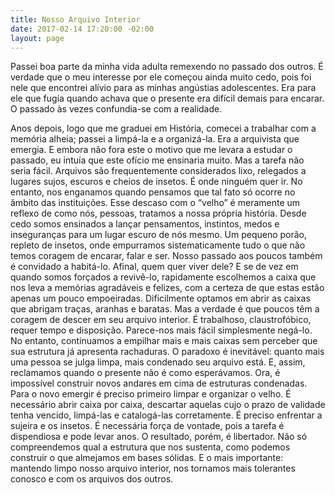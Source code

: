```yaml
---
title: Nosso Arquivo Interior
date: 2017-02-14 17:20:00 -02:00
layout: page
---
```


Passei boa parte da minha vida adulta remexendo no passado dos outros. É verdade que o meu interesse por ele começou ainda muito cedo, pois foi nele que encontrei alívio para as minhas angústias adolescentes. Era para ele que fugia quando achava que o presente era difícil demais para encarar. O passado às vezes confundia-se com a realidade.

<!-- more -->

Anos depois, logo que me graduei em História, comecei a trabalhar com a memória alheia; passei a limpá-la e a organizá-la. Era a arquivista que emergia. E embora não fora este o motivo que me levara a estudar o passado, eu intuía que este ofício me ensinaria muito. Mas a tarefa não seria fácil.
Arquivos são frequentemente considerados lixo, relegados a lugares sujos, escuros e cheios de insetos. É onde ninguém quer ir. No entanto, nos enganamos quando pensamos que tal fato só ocorre no âmbito das instituições. Esse descaso com o “velho” é meramente um reflexo de como nós, pessoas, tratamos a nossa própria história.
Desde cedo somos ensinados a lançar pensamentos, instintos, medos e inseguranças para um lugar escuro de nós mesmo. Um pequeno porão, repleto de insetos, onde empurramos sistematicamente tudo o que não temos coragem de encarar, falar e ser. Nosso passado aos poucos também é convidado a habitá-lo. Afinal, quem quer viver dele? E se de vez em quando somos forçados a revivê-lo, rapidamente escolhemos a caixa que nos leva a memórias agradáveis e felizes, com a certeza de que estas estão apenas um pouco empoeiradas. Dificilmente optamos em abrir as caixas que abrigam traças, aranhas e baratas. Mas a verdade é que poucos têm a coragem de descer em seu arquivo interior. É trabalhoso, claustrofóbico, requer tempo e disposição. Parece-nos mais fácil simplesmente negá-lo. No entanto, continuamos a empilhar mais e mais caixas sem perceber que sua estrutura já apresenta rachaduras. O paradoxo é inevitável: quanto mais uma pessoa se julga limpa, mais condenado seu arquivo está.
E, assim, reclamamos quando o presente não é como esperávamos. Ora, é impossível construir novos andares em cima de estruturas condenadas. Para o novo emergir é preciso primeiro limpar e organizar o velho. É necessário abrir caixa por caixa, descartar aquelas cujo o prazo de validade tenha vencido, limpá-las e catalogá-las corretamente. É preciso enfrentar a sujeira e os insetos. É necessária força de vontade, pois a tarefa é dispendiosa e pode levar anos. O resultado, porém, é libertador. Não só compreendemos qual a estrutura que nos sustenta, como podemos construir o que almejamos em bases sólidas. E o mais importante: mantendo limpo nosso arquivo interior, nos tornamos mais tolerantes conosco e com os arquivos dos outros.   
